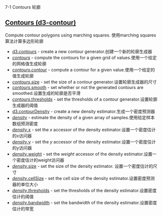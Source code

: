 7-1 Contours 轮廊
## [Contours (d3-contour)](https://github.com/d3/d3-contour/tree/v3.0.1)

Compute contour polygons using marching squares.
使用marching squares算法计算多边形轮廓

-   [d3.contours](https://github.com/d3/d3-contour/blob/v3.0.1/README.md#contours) - create a new contour generator.创建一个新的轮廓生成器
-   [*contours*](https://github.com/d3/d3-contour/blob/v3.0.1/README.md#_contours) - compute the contours for a given grid of values.使用一个给定的网格值生成轮廓
-   [*contours*.contour](https://github.com/d3/d3-contour/blob/v3.0.1/README.md#contours_contour) - compute a contour for a given value.使用一个给定的值生成轮廓
-   [*contours*.size](https://github.com/d3/d3-contour/blob/v3.0.1/README.md#contours_size) - set the size of a contour generator.设置轮廓生成器的尺寸
-   [*contours*.smooth](https://github.com/d3/d3-contour/blob/v3.0.1/README.md#contours_smooth) - set whether or not the generated contours are smoothed.设置生成的轮廓是否平滑
-   [*contours*.thresholds](https://github.com/d3/d3-contour/blob/v3.0.1/README.md#contours_thresholds) - set the thresholds of a contour generator.设置轮廓生成器的阈值
-   [d3.contourDensity](https://github.com/d3/d3-contour/blob/v3.0.1/README.md#contourDensity) - create a new density estimator.生成一个密度预测器
-   [*density*](https://github.com/d3/d3-contour/blob/v3.0.1/README.md#_density) - estimate the density of a given array of samples.使用给定样本数组预测密度
-   [*density*.x](https://github.com/d3/d3-contour/blob/v3.0.1/README.md#density_x) - set the *x* accessor of the density estimator.设置一个密度估计的x访问器
-   [*density*.y](https://github.com/d3/d3-contour/blob/v3.0.1/README.md#density_y) - set the *y* accessor of the density estimator.设置一个密度估计的y访问器
-   [*density*.weight](https://github.com/d3/d3-contour/blob/v3.0.1/README.md#density_weight) - set the *weight* accessor of the density estimator.设置一个密度估计的weight访问器
-   [*density*.size](https://github.com/d3/d3-contour/blob/v3.0.1/README.md#density_size) - set the size of the density estimator. 设置一个密度估计的尺寸
-   [*density*.cellSize](https://github.com/d3/d3-contour/blob/v3.0.1/README.md#density_cellSize) - set the cell size of the density estimator.设置密度预测器的单位大小
-   [*density*.thresholds](https://github.com/d3/d3-contour/blob/v3.0.1/README.md#density_thresholds) - set the thresholds of the density estimator.设置密度估计的阈值
-   [*density*.bandwidth](https://github.com/d3/d3-contour/blob/v3.0.1/README.md#density_bandwidth) - set the bandwidth of the density estimator.设置密度估计的带宽